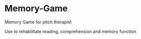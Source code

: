 # Memory-Game
Memory Game for pitch therapist

Use to rehabilitate reading, comprehension and memory function
